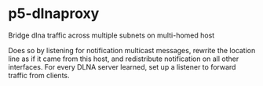 p5-dlnaproxy
============

Bridge dlna traffic across multiple subnets on multi-homed host

Does so by listening for notification multicast messages, rewrite the
location line as if it came from this host, and redistribute notification
on all other interfaces. For every DLNA server learned, set up a listener
to forward traffic from clients.
